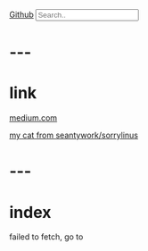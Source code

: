 <script src="https://ajax.googleapis.com/ajax/libs/jquery/3.7.1/jquery.min.js"></script>
<script src="https://unpkg.com/axios/dist/axios.min.js"></script>
<link rel="stylesheet" href="index.css">
<div class="topnav">
    <a class="active" href="https://github.com/seantywork/">Github</a>
    <input id="seantywork-index-query" type="text" placeholder="Search..">
</div>

<ul id="seantywork-search-result">

</ul>

<script src="index.js"></script>

# ---

# link


[medium.com](https://medium.com/@seantywork)

[my cat from seantywork/sorrylinus](https://feebdaed.xyz/)

# ---

# index


<div id="seantywork-index"> 
    <p>failed to fetch, go to <a href="https://github.com/seantywork/seantywork"></a></p>
</div>